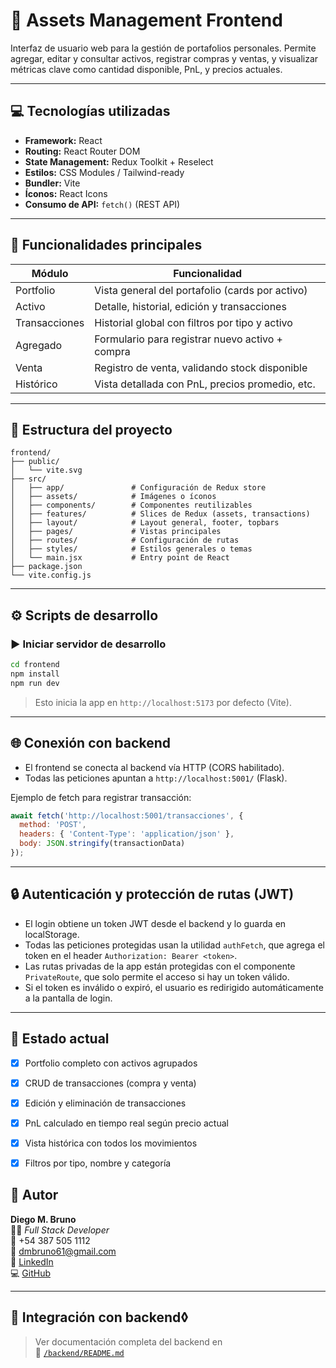 # 📘 Assets Management Frontend

Interfaz de usuario web para la gestión de portafolios personales. Permite agregar, editar y consultar activos, registrar compras y ventas, y visualizar métricas clave como cantidad disponible, PnL, y precios actuales.

---

## 💻 Tecnologías utilizadas

- **Framework:** React  
- **Routing:** React Router DOM  
- **State Management:** Redux Toolkit + Reselect  
- **Estilos:** CSS Modules / Tailwind-ready  
- **Bundler:** Vite  
- **Íconos:** React Icons  
- **Consumo de API:** `fetch()` (REST API)

---

## 🧭 Funcionalidades principales

| Módulo       | Funcionalidad                                      |
|--------------|-----------------------------------------------------|
| Portfolio    | Vista general del portafolio (cards por activo)     |
| Activo       | Detalle, historial, edición y transacciones         |
| Transacciones| Historial global con filtros por tipo y activo      |
| Agregado     | Formulario para registrar nuevo activo + compra     |
| Venta        | Registro de venta, validando stock disponible       |
| Histórico    | Vista detallada con PnL, precios promedio, etc.     |

---

## 📁 Estructura del proyecto

```
frontend/
├── public/
│   └── vite.svg
├── src/
│   ├── app/               # Configuración de Redux store
│   ├── assets/            # Imágenes o íconos
│   ├── components/        # Componentes reutilizables
│   ├── features/          # Slices de Redux (assets, transactions)
│   ├── layout/            # Layout general, footer, topbars
│   ├── pages/             # Vistas principales
│   ├── routes/            # Configuración de rutas
│   ├── styles/            # Estilos generales o temas
│   └── main.jsx           # Entry point de React
├── package.json
└── vite.config.js
```

---

## ⚙️ Scripts de desarrollo

### ▶️ Iniciar servidor de desarrollo

```bash
cd frontend
npm install
npm run dev
```

> Esto inicia la app en `http://localhost:5173` por defecto (Vite).

---

## 🌐 Conexión con backend

- El frontend se conecta al backend vía HTTP (CORS habilitado).
- Todas las peticiones apuntan a `http://localhost:5001/` (Flask).

Ejemplo de fetch para registrar transacción:

```js
await fetch('http://localhost:5001/transacciones', {
  method: 'POST',
  headers: { 'Content-Type': 'application/json' },
  body: JSON.stringify(transactionData)
});
```

---

## 🔒 Autenticación y protección de rutas (JWT)

- El login obtiene un token JWT desde el backend y lo guarda en localStorage.
- Todas las peticiones protegidas usan la utilidad `authFetch`, que agrega el token en el header `Authorization: Bearer <token>`.
- Las rutas privadas de la app están protegidas con el componente `PrivateRoute`, que solo permite el acceso si hay un token válido.
- Si el token es inválido o expiró, el usuario es redirigido automáticamente a la pantalla de login.

---

## 🧪 Estado actual

- [x] Portfolio completo con activos agrupados  
- [x] CRUD de transacciones (compra y venta)  
- [x] Edición y eliminación de transacciones  
- [x] PnL calculado en tiempo real según precio actual  
- [x] Vista histórica con todos los movimientos  
- [x] Filtros por tipo, nombre y categoría  





## 👤 Autor

**Diego M. Bruno**  
🧑‍💻 *Full Stack Developer*  
📱 +54 387 505 1112  
📧 [dmbruno61@gmail.com](mailto:dmbruno61@gmail.com)  
🔗 [LinkedIn](https://www.linkedin.com/in/diego-martin-bruno/)  
💻 [GitHub](https://github.com/dmbruno)

---

## 🔗 Integración con backend◊

> Ver documentación completa del backend en  
📄 [`/backend/README.md`](../backend/README.md)
